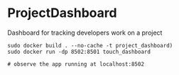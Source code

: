 # ProjectDashboard
Dashboard for tracking developers work on a project

```
sudo docker build . --no-cache -t project_dashboard)
sudo docker run -dp 8502:8501 touch_dashboard

# observe the app running at localhost:8502
```
